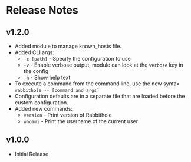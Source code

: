 # Release Notes

## v1.2.0

- Added module to manage known_hosts file.
- Added CLI args:
    - `-c [path]` - Specify the configuration to use
    - `-v` - Enable verbose output, module can look at the `verbose` key in the config
    - `-h` - Show help text
- To execute a command from the command line, use the new syntax `rabbithole -- [command and args]`
- Configuration defaults are in a separate file that are loaded before the custom configuration.
- Added new commands:
    - `version` - Print version of Rabbithole
    - `whoami` - Print the username of the current user

## v1.0.0

- Initial Release
